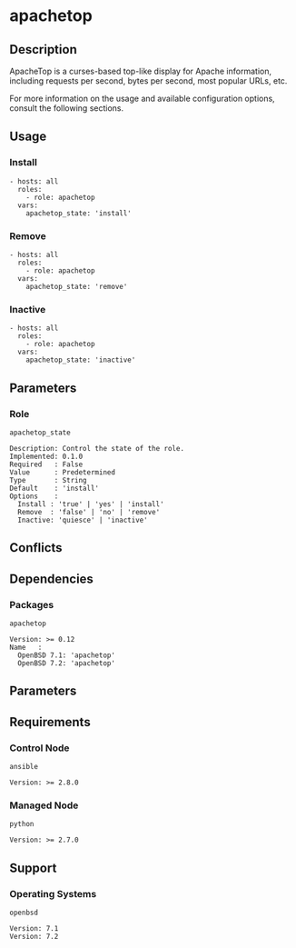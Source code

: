 # apachetop

## Description

ApacheTop is a curses-based top-like display for Apache information, including
requests per second, bytes per second, most popular URLs, etc.

For more information on the usage and available configuration options,
consult the following sections.

## Usage

### Install

```
- hosts: all
  roles:
    - role: apachetop
  vars:
    apachetop_state: 'install'
```

### Remove

```
- hosts: all
  roles:
    - role: apachetop
  vars:
    apachetop_state: 'remove'
```

### Inactive

```
- hosts: all
  roles:
    - role: apachetop
  vars:
    apachetop_state: 'inactive'
```

## Parameters

### Role

`apachetop_state`

    Description: Control the state of the role.
    Implemented: 0.1.0
    Required   : False
    Value      : Predetermined
    Type       : String
    Default    : 'install'
    Options    :
      Install : 'true' | 'yes' | 'install'
      Remove  : 'false' | 'no' | 'remove'
      Inactive: 'quiesce' | 'inactive'

## Conflicts

## Dependencies

### Packages

`apachetop`

    Version: >= 0.12
    Name   :
      OpenBSD 7.1: 'apachetop'
      OpenBSD 7.2: 'apachetop'

## Parameters

## Requirements

### Control Node

`ansible`

    Version: >= 2.8.0

### Managed Node

`python`

    Version: >= 2.7.0

## Support

### Operating Systems

`openbsd`

    Version: 7.1
    Version: 7.2

